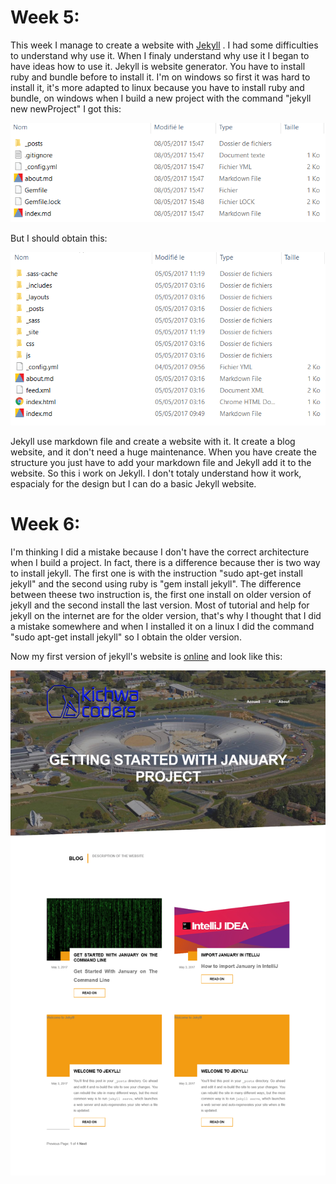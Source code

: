 # Week 5:

This week I manage to create a website with [Jekyll](https://jekyllrb.com/) . I had some difficulties to understand why use it. When I finaly understand why use it I began to have ideas how to use it. Jekyll is website generator. You have to install ruby and bundle before to install it. I'm on windows so first it was hard to install it, it's more adapted to linux because you have to install ruby and bundle, on windows when I build a new project with the command "jekyll new newProject" I got this:

![image](https://github.com/Jdarroy/Internship/blob/master/ressources/structure_err_jekyll.png)

But I should obtain this:

![image](https://github.com/Jdarroy/Internship/blob/master/ressources/structure_base_jekyll.png)

Jekyll use markdown file and create a website with it. It create a blog website, and it don't need a huge maintenance. When you have create the structure you just have to add your markdown file and Jekyll add it to the website. So this i work on Jekyll. I don't totaly understand how it work, espacialy for the design but I can do a basic Jekyll website.

# Week 6:

I'm thinking I did a mistake because I don't have the correct architecture when I build a project. In fact, there is a difference because ther is two way to install jekyll. The first one is with the instruction "sudo apt-get install jekyll" and the second using ruby is "gem install jekyll". The difference between theese two instruction is, the first one install on older version of jekyll and the second install the last version. Most of tutorial and help for jekyll on the internet are for the older version, that's why I thought that I did a mistake somewhere and when I installed it on a linux I did the command "sudo apt-get install jekyll" so I obtain the older version.

Now my first version of jekyll's website is [online](https://jdarroy.github.io/) and look like this:

![image](https://github.com/Jdarroy/Internship/blob/master/ressources/jdarroy_github_io.png)
